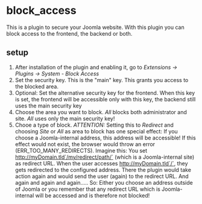 # block_access
This is a plugin to secure your Joomla website. With this plugin you can block access to the frontend, the backend or both.

## setup
1. After installation of the plugin and enabling it, go to _Extensions -> Plugins -> System - Block Access_
2. Set the security key. This is the "main" key. This grants you access to the blocked area.
3. Optional: Set the alternative security key for the frontend. When this key is set, the frontend will be accessible only with this key, the backend still uses the main security key
4. Choose the area you want to block. _All_ blocks both administrator and site. _All_ uses only the main security key!
5. Chooe a type of block. *ATTENTION:* Setting this to _Redirect_ and choosing _Site_ or _All_ as area to block has one special effect: If you choose a Joomla-internal address, this address will be accessible! If this effect would not exist, the browser would throw an error (ERR_TOO_MANY_REDIRECTS). Imagine this: You set http://myDomain.tld`/my/redirect/path/` (which is a Joomla-internal site) as redirect URL. When the user accesses http://myDomain.tld`/`, they gets redirected to the configured address. There the plugin would take action again and would send the user (again) to the redirect URL. And again and again and again..... So: Either you choose an address outside of Joomla or you remember that any redirect URL which is Joomla-internal will be accessed and is therefore not blocked! 
